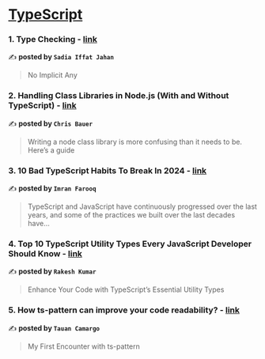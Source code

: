 
<h1><a href=https://medium.com/tag/typescript-tips/recommended target="_blank" rel="noopener noreferrer">TypeScript</a></h1>
<h3>1. Type Checking - <a href="https://medium.com/@sadiaiffatjahan_70475/type-checking-8c8b251279c3" target="_blank" rel="noopener noreferrer">link</a></h3>

✍️ **posted by `Sadia Iffat Jahan`**

<blockquote>No Implicit Any</blockquote>

<h3>2. Handling Class Libraries in Node.js (With and Without TypeScript) - <a href="https://medium.com/better-programming/handling-class-libraries-in-node-js-with-and-without-typescript-39b73b2186b6" target="_blank" rel="noopener noreferrer">link</a></h3>

✍️ **posted by `Chris Bauer`**

<blockquote>Writing a node class library is more confusing than it needs to be. Here’s a guide</blockquote>

<h3>3. 10 Bad TypeScript Habits To Break In 2024 - <a href="https://medium.com/gitconnected/10-bad-typescript-habits-to-break-in-2024-4301c67f2ae0" target="_blank" rel="noopener noreferrer">link</a></h3>

✍️ **posted by `Imran Farooq`**

<blockquote>TypeScript and JavaScript have continuously progressed over the last years, and some of the practices we built over the last decades have…</blockquote>

<h3>4. Top 10 TypeScript Utility Types Every JavaScript Developer Should Know - <a href="https://medium.com/web-tech-journals/top-10-typescript-utility-types-every-javascript-developer-should-know-d1dab02f642f" target="_blank" rel="noopener noreferrer">link</a></h3>

✍️ **posted by `Rakesh Kumar`**

<blockquote>Enhance Your Code with TypeScript’s Essential Utility Types</blockquote>

<h3>5. How ts-pattern can improve your code readability? - <a href="https://medium.com/@tauantcamargo/how-ts-pattern-can-improve-your-code-readability-d64996841646" target="_blank" rel="noopener noreferrer">link</a></h3>

✍️ **posted by `Tauan Camargo`**

<blockquote>My First Encounter with ts-pattern</blockquote>

